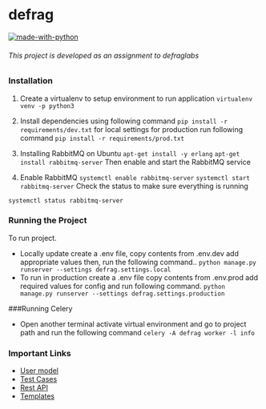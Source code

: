 # defrag
[![made-with-python](https://img.shields.io/badge/Made%20with-Python-1f425f.svg)](https://www.python.org/)


###### This project is developed as an assignment to defraglabs

### Installation
1. Create a virtualenv to setup environment to run application
   `virtualenv venv -p python3`
2. Install dependencies using following command
   `pip install -r requirements/dev.txt` for local settings for production
   run following command
   `pip install -r requirements/prod.txt`

3. Installing RabbitMQ on Ubuntu
`apt-get install -y erlang`
`apt-get install rabbitmq-server`
Then enable and start the RabbitMQ service

4. Enable RabbitMQ
`systemctl enable rabbitmq-server`
`systemctl start rabbitmq-server`
Check the status to make sure everything is running

`systemctl status rabbitmq-server`
   
### Running the Project
To run project.
+ Locally update create a .env file, copy contents from .env.dev add appropriate values then, run the following command..
   `python manage.py runserver --settings defrag.settings.local`
+ To run in production create a .env file copy contents from .env.prod add required values for config and run following command.
   `python manage.py runserver --settings defrag.settings.production`

###Running Celery
+ Open another terminal activate virtual environment and go to project path
and run the following command
`celery -A defrag worker -l info`

### Important Links
* [User model](/users/models.py)
* [Test Cases](/users/tests.py)
* [Rest API](/users/views.py)
* [Templates](/templates)

